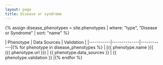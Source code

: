```yaml
---
layout: page
title: Disease or syndrome
---
```


{% assign disease_phenotypes = site.phenotypes | where: "type", "Disease or Syndrome" | sort: "name" %}

| Phenotype | Data Sources | Validation |
|-----------|--------------|------------|{% for phenotype in disease_phenotypes %}
| [{{ phenotype.name }}]({{ phenotype.url }}) | {{ phenotype.data_sources }} | {{ phenotype.validation }} |{% endfor %}
